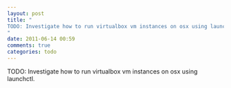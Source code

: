 ```yaml
---
layout: post
title: "
TODO: Investigate how to run virtualbox vm instances on osx using launchctl.
"
date: 2011-06-14 00:59
comments: true
categories: todo
---
```


TODO: Investigate how to run virtualbox vm instances on osx using launchctl.

